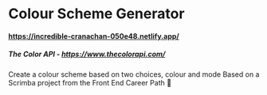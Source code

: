# Colour Scheme Generator
#### https://incredible-cranachan-050e48.netlify.app/
##### The Color API - https://www.thecolorapi.com/

Create a colour scheme based on two choices, colour and mode
Based on a Scrimba project from the Front End Career Path
🌈
